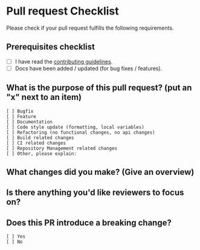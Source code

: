 # Pull request Checklist

Please check if your pull request fulfills the following requirements.

## Prerequisites checklist

- [ ] I have read the [contributing guidelines](https://github.com/DJBlackEagle/code-style-nodejs/blob/main/CONTRIBUTING.md).
- [ ] Docs have been added / updated (for bug fixes / features).

## What is the purpose of this pull request? (put an "x" next to an item)

```text
[ ] Bugfix
[ ] Feature
[ ] Documentation
[ ] Code style update (formatting, local variables)
[ ] Refactoring (no functional changes, no api changes)
[ ] Build related changes
[ ] CI related changes
[ ] Repository Management related changes
[ ] Other, please explain:
```

<!--
    Please ensure your pull request is ready:

    - Include tests for this change
    - Update documentation for this change (if appropriate)
-->

<!--
    The following is required for all pull requests:
-->

## What changes did you make? (Give an overview)

<!-- Please describe the current behavior that you are modifying, or link to a relevant issue. -->

## Is there anything you'd like reviewers to focus on?

<!-- Please describe the current behavior that you are modifying, or link to a relevant issue. -->

## Does this PR introduce a breaking change?

<!-- Please check the one that applies to this PR using "x". -->

```text
[ ] Yes
[ ] No
```
